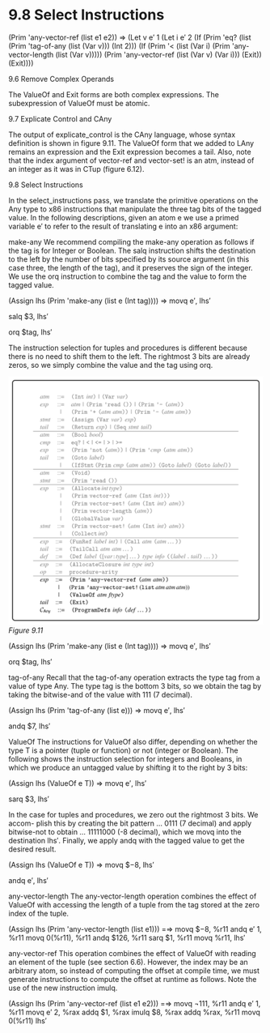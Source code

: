 # 9.8 Select Instructions

(Prim 'any-vector-ref (list e1 e2)) ⇒ (Let v e′ 1 (Let i e′ 2 (If (Prim 'eq? (list (Prim 'tag-of-any (list (Var v))) (Int 2))) (If (Prim '< (list (Var i) (Prim 'any-vector-length (list (Var v))))) (Prim 'any-vector-ref (list (Var v) (Var i))) (Exit)) (Exit))))

9.6 Remove Complex Operands

The ValueOf and Exit forms are both complex expressions. The subexpression of ValueOf must be atomic.

9.7 Explicate Control and CAny

The output of explicate_control is the CAny language, whose syntax definition is shown in figure 9.11. The ValueOf form that we added to LAny remains an expression and the Exit expression becomes a tail. Also, note that the index argument of vector-ref and vector-set! is an atm, instead of an integer as it was in CTup (figure 6.12).

9.8 Select Instructions

In the select_instructions pass, we translate the primitive operations on the Any type to x86 instructions that manipulate the three tag bits of the tagged value. In the following descriptions, given an atom e we use a primed variable e′ to refer to the result of translating e into an x86 argument:

make-any We recommend compiling the make-any operation as follows if the tag is for Integer or Boolean. The salq instruction shifts the destination to the left by the number of bits specified by its source argument (in this case three, the length of the tag), and it preserves the sign of the integer. We use the orq instruction to combine the tag and the value to form the tagged value.

(Assign lhs (Prim 'make-any (list e (Int tag)))) ⇒ movq e′, lhs′

salq $3, lhs′

orq $tag, lhs′

The instruction selection for tuples and procedures is different because there is no need to shift them to the left. The rightmost 3 bits are already zeros, so we simply combine the value and the tag using orq.

![Figure 9.11...](images/page_189_vector_432.png)
*Figure 9.11*

(Assign lhs (Prim 'make-any (list e (Int tag)))) ⇒ movq e′, lhs′

orq $tag, lhs′

tag-of-any Recall that the tag-of-any operation extracts the type tag from a value of type Any. The type tag is the bottom 3 bits, so we obtain the tag by taking the bitwise-and of the value with 111 (7 decimal).

(Assign lhs (Prim 'tag-of-any (list e))) ⇒ movq e′, lhs′

andq $7, lhs′

ValueOf The instructions for ValueOf also differ, depending on whether the type T is a pointer (tuple or function) or not (integer or Boolean). The following shows the instruction selection for integers and Booleans, in which we produce an untagged value by shifting it to the right by 3 bits:

(Assign lhs (ValueOf e T)) ⇒ movq e′, lhs′

sarq $3, lhs′

In the case for tuples and procedures, we zero out the rightmost 3 bits. We accom- plish this by creating the bit pattern … 0111 (7 decimal) and apply bitwise-not to obtain … 11111000 (-8 decimal), which we movq into the destination lhs′. Finally, we apply andq with the tagged value to get the desired result.

(Assign lhs (ValueOf e T)) ⇒ movq $−8, lhs′

andq e′, lhs′

any-vector-length The any-vector-length operation combines the effect of ValueOf with accessing the length of a tuple from the tag stored at the zero index of the tuple.

(Assign lhs (Prim 'any-vector-length (list e1))) =⇒ movq $−8, %r11 andq e′ 1, %r11 movq 0(%r11), %r11 andq $126, %r11 sarq $1, %r11 movq %r11, lhs′

any-vector-ref This operation combines the effect of ValueOf with reading an element of the tuple (see section 6.6). However, the index may be an arbitrary atom, so instead of computing the offset at compile time, we must generate instructions to compute the offset at runtime as follows. Note the use of the new instruction imulq.

(Assign lhs (Prim 'any-vector-ref (list e1 e2))) =⇒ movq ¬111, %r11 andq e′ 1, %r11 movq e′ 2, %rax addq $1, %rax imulq $8, %rax addq %rax, %r11 movq 0(%r11) lhs′

